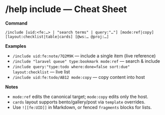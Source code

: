 # /help include — Cheat Sheet

**Command**
```
/include [uid:<fe:…> | "search terms" | query:"…"] [mode:ref|copy] [layout:checklist|table|cards] [@ws:… @proj:…]
```

**Examples**
- `/include uid:fe:note/7Q2M9K` — include a single item (live reference)
- `/include "laravel queue" type:bookmark mode:ref` — search & include
- `/include query:"type:todo where:done=false sort:due" layout:checklist` — live list
- `/include uid:fe:todo/AB12 mode:copy` — copy content into host

**Notes**
- `mode:ref` edits the canonical target; `mode:copy` edits only the host.
- `cards` layout supports bento/gallery/post via `template` overrides.
- Use `![[fe:UID]]` in Markdown, or fenced `fragments` blocks for lists.
